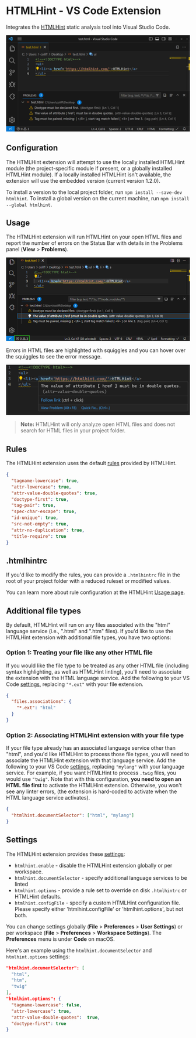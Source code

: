 # HTMLHint - VS Code Extension

Integrates the [HTMLHint](https://github.com/htmlhint/HTMLHint) static analysis tool into Visual Studio Code.

![hero](https://github.com/htmlhint/vscode-htmlhint/raw/main/htmlhint/images/hero.png)

## Configuration

The HTMLHint extension will attempt to use the locally installed HTMLHint module (the project-specific module if present, or a globally installed HTMLHint module). If a locally installed HTMLHint isn't available, the extension will use the embedded version (current version 1.2.0).

To install a version to the local project folder, run `npm install --save-dev htmlhint`. To install a global version on the current machine, run `npm install --global htmlhint`.

## Usage

The HTMLHint extension will run HTMLHint on your open HTML files and report the number of errors on the Status Bar with details in the Problems panel (**View** > **Problems**).

![status bar](https://github.com/htmlhint/vscode-htmlhint/raw/main/htmlhint/images/status-bar.png)

Errors in HTML files are highlighted with squiggles and you can hover over the squiggles to see the error message.

![hover](https://github.com/htmlhint/vscode-htmlhint/raw/main/htmlhint/images/hover.png)

> **Note:** HTMLHint will only analyze open HTML files and does not search for HTML files in your project folder.

## Rules

The HTMLHint extension uses the default [rules](https://htmlhint.com/list-rules/) provided by HTMLHint.

```json
{
  "tagname-lowercase": true,
  "attr-lowercase": true,
  "attr-value-double-quotes": true,
  "doctype-first": true,
  "tag-pair": true,
  "spec-char-escape": true,
  "id-unique": true,
  "src-not-empty": true,
  "attr-no-duplication": true,
  "title-require": true
}
```

## .htmlhintrc

If you'd like to modify the rules, you can provide a `.htmlhintrc` file in the root of your project folder with a reduced ruleset or modified values.

You can learn more about rule configuration at the HTMLHint [Usage page](https://htmlhint.com/usage/cli/).

## Additional file types

By default, HTMLHint will run on any files associated with the "html" language service (i.e., ".html" and ".htm" files). If you'd like to use the HTMLHint extension with additional file types, you have two options:

### Option 1: Treating your file like any other HTML file

If you would like the file type to be treated as any other HTML file (including syntax highlighting, as well as HTMLHint linting), you'll need to associate the extension with the HTML language service. Add the following to your VS Code [settings](https://code.visualstudio.com/docs/configure/settings), replacing `"*.ext"` with your file extension.

```json
{
  "files.associations": {
    "*.ext": "html"
  }
}
```

### Option 2: Associating HTMLHint extension with your file type

If your file type already has an associated language service other than "html", and you'd like HTMLHint to process those file types, you will need to associate the HTMLHint extension with that language service. Add the following to your VS Code [settings](https://code.visualstudio.com/docs/configure/settings), replacing `"mylang"` with your language service. For example, if you want HTMLHint to process `.twig` files, you would use `"twig"`. Note that with this configuration, **you need to open an HTML file first** to activate the HTMLHint extension. Otherwise, you won't see any linter errors, (the extension is hard-coded to activate when the HTML language service activates).

```json
{
  "htmlhint.documentSelector": ["html", "mylang"]
}
```

## Settings

The HTMLHint extension provides these [settings](https://code.visualstudio.com/docs/getstarted/settings):

- `htmlhint.enable` - disable the HTMLHint extension globally or per workspace.
- `htmlhint.documentSelector` - specify additional language services to be linted
- `htmlhint.options` - provide a rule set to override on disk `.htmlhintrc` or HTMLHint defaults.
- `htmlhint.configFile` - specify a custom HTMLHint configuration file. Please specify either 'htmlhint.configFile' or 'htmlhint.options', but not both.

You can change settings globally (**File** > **Preferences** > **User Settings**) or per workspace (**File** > **Preferences** > **Workspace Settings**). The **Preferences** menu is under **Code** on macOS.

Here's an example using the `htmlhint.documentSelector` and `htmlhint.options` settings:

```json
"htmlhint.documentSelector": [
  "html",
  "htm",
  "twig"
],
"htmlhint.options": {
  "tagname-lowercase": false,
  "attr-lowercase": true,
  "attr-value-double-quotes":  true,
  "doctype-first": true
}
```
